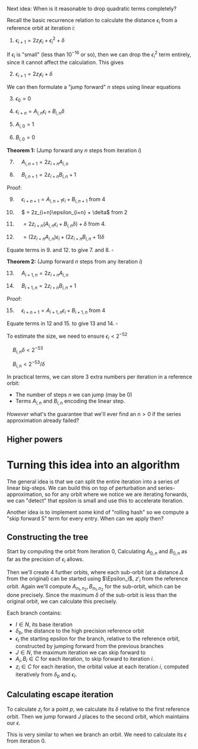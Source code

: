 Next idea: When is it reasonable to drop quadratic terms completely?

Recall the basic recurrence relation to calculate the distance $\epsilon_i$ from a reference orbit at iteration $i$:

1. $\epsilon_{i+1} = 2z_i\epsilon_i + \epsilon_i^2 + \delta$

If $\epsilon_i$ is "small" (less than $10^{-16}$ or so), then we can drop the $\epsilon_i^2$ term entirely, since it cannot affect the calculation. This gives

2. $\epsilon_{i+1} = 2z_i\epsilon_i + \delta$

We can then formulate a "jump forward" $n$ steps using linear equations

3. $\epsilon_0 = 0$

4. $\epsilon_{i+n} = A_{i,n}\epsilon_{i} + B_{i,n}\delta$

5. $A_{i, 0} = 1$

6. $B_{i,0} = 0$

**Theorem 1:** (Jump forward any $n$ steps from iteration $i$)

7. &nbsp;&nbsp;&nbsp;&nbsp;$A_{i,n+1} = 2z_{i+n}A_{i,n}$

8. &nbsp;&nbsp;&nbsp;&nbsp;$B_{i,n+1} = 2z_{i+n}B_{i,n}+1$

Proof:

9. &nbsp;&nbsp;&nbsp;&nbsp;$\epsilon_{i+n+1} = A_{i,n+1}\epsilon_{i} + B_{i,n+1}$ from 4

10. &nbsp;&nbsp;&nbsp;&nbsp;$ = 2z_{i+n}\epsilon_{i+n} + \delta$ from 2

11. &nbsp;&nbsp;&nbsp;&nbsp;$= 2z_{i+n}(A_{i,n}\epsilon_i + B_{i,n}\delta)+\delta$ from 4.

12. &nbsp;&nbsp;&nbsp;&nbsp;$= (2z_{i+n}A_{i,n})\epsilon_i + (2z_{i+n}B_{i,n}+1)\delta$

Equate terms in 9. and 12. to give 7. and 8.
$\square$

**Theorem 2:** (Jump forward $n$ steps from any iteration $i$)

13. &nbsp;&nbsp;&nbsp;&nbsp;$A_{i+1,n} = 2z_{i+n}A_{i,n}$

14. &nbsp;&nbsp;&nbsp;&nbsp;$B_{i+1,n} = 2z_{i+n}B_{i,n}+1$

Proof:

15. &nbsp;&nbsp;&nbsp;&nbsp;$\epsilon_{i+n+1} = A_{i+1,n}\epsilon_{i} + B_{i+1,n}$ from 4

Equate terms in 12 and 15. to give 13 and 14.
$\square$

To estimate the size, we need to ensure $\epsilon_i \lt 2^{-52}$

&nbsp;&nbsp;&nbsp;&nbsp;$B_{i,n}\delta \lt 2^{-53}$

&nbsp;&nbsp;&nbsp;&nbsp;$B_{i,n} \lt 2^{-53}/\delta$

In practical terms, we can store 3 extra numbers per iteration in a reference orbit:

* The number of steps $n$ we can jump (may be 0)
* Terms $A_{i,n}$ and $B_{i,n}$ encoding the linear step.

*However* what's the guarantee that we'll ever find an $n>0$ if the series approximation already failed?

## Higher powers

# Turning this idea into an algorithm

The general idea is that we can split the entire iteration into a series of linear big-steps. We can build this on top of perturbation and series-approximation, so for any orbit where we notice we are iterating forwards, we can "detect" that epsilon is small and use this to accelerate iteration.

Another idea is to implement some kind of "rolling hash" so we compute a "skip forward 5" term for every entry. When can we apply then?






## Constructing the tree

Start by computing the orbit from iteration 0, Calculating $A_{0,n}$ and $B_{0,n}$ as far as the precision of $\epsilon_i$ allows.

Then we'll create 4 further orbits, where each sub-orbit (at a distance $\Delta$ from the original) can be started using $\Epsilon_i$, $z'_i$ from the reference orbit. Again we'll compute $A_{n_1,n_2}, B_{n_1,n_2}$ for the sub-orbit, which can be done precisely. Since the maximum $\delta$ of the sub-orbit is less than the original orbit, we can calculate this precisely.

Each branch contains:

* $I \in N$, its base iteration
* $\delta_b$, the distance to the high precision reference orbit
* $\epsilon_I$ the starting epsilon for the branch, relative to the reference orbit, constructed by jumping forward from the previous branches
* $J \in N$, the maximum iteration we can skip forward to
* $A_{i}, B_{i} \in C$ for each iteration, to skip forward to iteration $i$.
* $z_{i} \in C$ for each iteration, the orbital value at each iteration $i$, computed iteratively from $\delta_b$ and $\epsilon_I$.

## Calculating escape iteration

To calculate $z_i$ for a point $p$, we calculate its $\delta$ relative to the first reference orbit. Then we jump forward $J$ places to the second orbit, which maintains our $\epsilon$.

This is very similar to when we branch an orbit. We need to calculate its $\epsilon$ from iteration 0.


